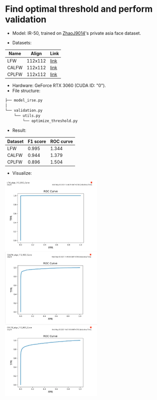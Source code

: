 # Find optimal threshold and perform validation

- Model: IR-50, trained on [ZhaoJ9014](https://github.com/ZhaoJ9014/face.evoLVe.PyTorch)'s private asia face dataset.

- Datasets:

| Name  | Align   | Link                                                                           |
| ----- | ------- | ------------------------------------------------------------------------------ |
| LFW   | 112x112 | [link](https://drive.google.com/file/d/1WO5Meh_yAau00Gm2Rz2Pc0SRldLQYigT/view) |
| CALFW | 112x112 | [link](https://drive.google.com/file/d/1kpmcDeDmPqUcI5uX0MCBzpP_8oQVojzW/view) |
| CPLFW | 112x112 | [link](https://drive.google.com/file/d/14vPvDngGzsc94pQ4nRNfuBTxdv7YVn2Q/view) |

- Hardware: GeForce RTX 3060 (CUDA ID: "0").
- File structure:

```bash
├── model_irse.py
│
└── validation.py
    └── utils.py
        └── optimize_threshold.py
```

- Result:

| Dataset | F1 score | ROC curve |
| ------- | -------- | --------- |
| LFW     | 0.995    | 1.344     |
| CALFW   | 0.944    | 1.379     |
| CPLFW   | 0.896    | 1.504     |

- Visualize: 
<img src="https://github.com/TuanMinhLe/Miscellaneous/blob/master/private-asia-face_validation/images/LFW_ROC-curve.png" width="300px"/>
<img src="https://github.com/TuanMinhLe/Miscellaneous/blob/master/private-asia-face_validation/images/CALFW_ROC-curve.png" width="300px"/>
<img src="https://github.com/TuanMinhLe/Miscellaneous/blob/master/private-asia-face_validation/images/CPLFW_ROC-curve.png" width="300px"/>
